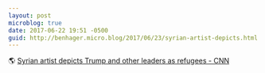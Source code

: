 ```yaml
---
layout: post
microblog: true
date: 2017-06-22 19:51 -0500
guid: http://benhager.micro.blog/2017/06/23/syrian-artist-depicts.html
---
```

🌎 [Syrian artist depicts Trump and other leaders as refugees - CNN](http://www.cnn.com/2017/06/13/middleeast/syrian-artist-depicts-trump-as-refugee/index.html?sr=fbcnni062017syrian-artist-depicts-trump-as-refugee0800AMVODtopLink&linkId=38875397)
